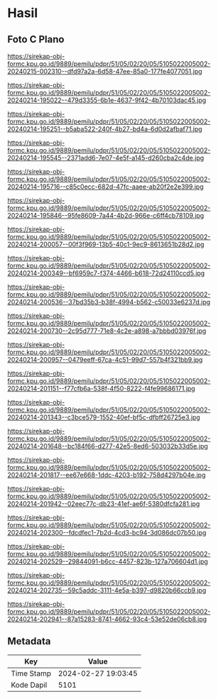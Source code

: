 # Hasil

## Foto C Plano

https://sirekap-obj-formc.kpu.go.id/9889/pemilu/pdpr/51/05/02/20/05/5105022005002-20240215-002310--dfd97a2a-6d58-47ee-85a0-177fe4077051.jpg

https://sirekap-obj-formc.kpu.go.id/9889/pemilu/pdpr/51/05/02/20/05/5105022005002-20240214-195022--479d3355-6b1e-4637-9f42-4b70103dac45.jpg

https://sirekap-obj-formc.kpu.go.id/9889/pemilu/pdpr/51/05/02/20/05/5105022005002-20240214-195251--b5aba522-240f-4b27-bd4a-6d0d2afbaf71.jpg

https://sirekap-obj-formc.kpu.go.id/9889/pemilu/pdpr/51/05/02/20/05/5105022005002-20240214-195545--2371add6-7e07-4e5f-a145-d260cba2c4de.jpg

https://sirekap-obj-formc.kpu.go.id/9889/pemilu/pdpr/51/05/02/20/05/5105022005002-20240214-195716--c85c0ecc-682d-47fc-aaee-ab20f2e2e399.jpg

https://sirekap-obj-formc.kpu.go.id/9889/pemilu/pdpr/51/05/02/20/05/5105022005002-20240214-195846--95fe8609-7a44-4b2d-966e-c6ff4cb78109.jpg

https://sirekap-obj-formc.kpu.go.id/9889/pemilu/pdpr/51/05/02/20/05/5105022005002-20240214-200057--00f3f969-13b5-40c1-9ec9-8613651b28d2.jpg

https://sirekap-obj-formc.kpu.go.id/9889/pemilu/pdpr/51/05/02/20/05/5105022005002-20240214-200349--bf6959c7-f374-4466-b618-72d24110ccd5.jpg

https://sirekap-obj-formc.kpu.go.id/9889/pemilu/pdpr/51/05/02/20/05/5105022005002-20240214-200536--37bd35b3-b38f-4994-b562-c50033e6237d.jpg

https://sirekap-obj-formc.kpu.go.id/9889/pemilu/pdpr/51/05/02/20/05/5105022005002-20240214-200730--2c95d777-71e8-4c2e-a898-a7bbbd03976f.jpg

https://sirekap-obj-formc.kpu.go.id/9889/pemilu/pdpr/51/05/02/20/05/5105022005002-20240214-200957--0479eeff-67ca-4c51-99d7-557b4f321bb9.jpg

https://sirekap-obj-formc.kpu.go.id/9889/pemilu/pdpr/51/05/02/20/05/5105022005002-20240214-201151--f77cfb6a-538f-4f50-8222-f4fe99686171.jpg

https://sirekap-obj-formc.kpu.go.id/9889/pemilu/pdpr/51/05/02/20/05/5105022005002-20240214-201343--c3bce579-1552-40ef-bf5c-dfbff26725e3.jpg

https://sirekap-obj-formc.kpu.go.id/9889/pemilu/pdpr/51/05/02/20/05/5105022005002-20240214-201648--bc184f66-d277-42e5-8ed6-503032b33d5e.jpg

https://sirekap-obj-formc.kpu.go.id/9889/pemilu/pdpr/51/05/02/20/05/5105022005002-20240214-201817--ee67e668-1ddc-4203-b192-758d4297b04e.jpg

https://sirekap-obj-formc.kpu.go.id/9889/pemilu/pdpr/51/05/02/20/05/5105022005002-20240214-201942--02eec77c-db23-41ef-ae6f-5380dfcfa281.jpg

https://sirekap-obj-formc.kpu.go.id/9889/pemilu/pdpr/51/05/02/20/05/5105022005002-20240214-202300--fdcdfec1-7b2d-4cd3-bc94-3d086dc07b50.jpg

https://sirekap-obj-formc.kpu.go.id/9889/pemilu/pdpr/51/05/02/20/05/5105022005002-20240214-202529--29844091-b6cc-4457-823b-127a706604d1.jpg

https://sirekap-obj-formc.kpu.go.id/9889/pemilu/pdpr/51/05/02/20/05/5105022005002-20240214-202735--59c5addc-3111-4e5a-b397-d9820b66ccb9.jpg

https://sirekap-obj-formc.kpu.go.id/9889/pemilu/pdpr/51/05/02/20/05/5105022005002-20240214-202941--87a15283-8741-4662-93c4-53e52de06cb8.jpg


## Metadata

| Key        | Value               |
| ---------- | ------------------- |
| Time Stamp | 2024-02-27 19:03:45 |
| Kode Dapil | 5101                |



